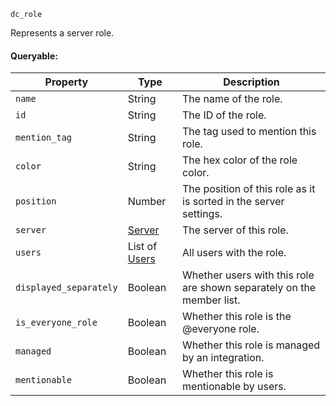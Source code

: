 `dc_role`

Represents a server role.

#### Queryable:

| Property               | Type                             | Description                                                           |
|------------------------|----------------------------------|-----------------------------------------------------------------------|
| `name`                 | String                           | The name of the role.                                                 |
| `id`                   | String                           | The ID of the role.                                                   |
| `mention_tag`          | String                           | The tag used to mention this role.                                    |
| `color`                | String                           | The hex color of the role color.                                      |
| `position`             | Number                           | The position of this role as it is sorted in the server settings.     |
| `server`               | [Server](/values/server.md)      | The server of this role.                                              |
| `users`                | List of [Users](/values/user.md) | All users with the role.                                              |
| `displayed_separately` | Boolean                          | Whether users with this role are shown separately on the member list. |
| `is_everyone_role`     | Boolean                          | Whether this role is the @everyone role.                              |
| `managed`              | Boolean                          | Whether this role is managed by an integration.                       |
| `mentionable`          | Boolean                          | Whether this role is mentionable by users.                            |